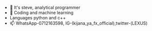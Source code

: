 - 👋 It's steve, analytical programmer
- 👀 Coding and machine learning
- Languages python and c++
- 📫 WhatsApp-0712163598,
IG-(kijana_ya_fx_official),twitter-(LEXUS)

<!---
ShelbyFx/ShelbyFx is a ✨ special ✨ repository because its `README.md` (this file) appears on your GitHub profile.
You can click the Preview link to take a look at your changes.
--->
